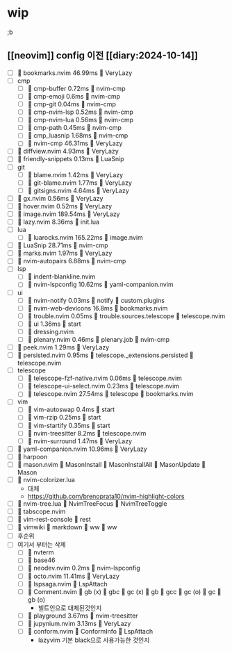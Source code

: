 # wip

;b

## [[neovim]] config 이전 [[diary:2024-10-14]]
- [ ]  bookmarks.nvim 46.99ms  VeryLazy
- [ ] cmp
  - [ ]  cmp-buffer 0.72ms  nvim-cmp
  - [ ]  cmp-emoji 0.6ms  nvim-cmp
  - [ ]  cmp-git 0.04ms  nvim-cmp
  - [ ]  cmp-nvim-lsp 0.52ms  nvim-cmp
  - [ ]  cmp-nvim-lua 0.56ms  nvim-cmp
  - [ ]  cmp-path 0.45ms  nvim-cmp
  - [ ]  cmp_luasnip 1.68ms  nvim-cmp
  - [ ]  nvim-cmp 46.31ms  VeryLazy
- [ ]  diffview.nvim 4.93ms  VeryLazy
- [ ]  friendly-snippets 0.13ms  LuaSnip
- [ ] git
  - [ ]  blame.nvim 1.42ms  VeryLazy
  - [ ]  git-blame.nvim 1.77ms  VeryLazy
  - [ ]  gitsigns.nvim 4.64ms  VeryLazy
- [ ]  gx.nvim 0.56ms  VeryLazy
- [ ]  hover.nvim 0.52ms  VeryLazy
- [ ]  image.nvim 189.54ms  VeryLazy
- [ ]  lazy.nvim 8.36ms  init.lua
- [ ] lua
  - [ ]  luarocks.nvim 165.22ms  image.nvim
- [ ]  LuaSnip 28.71ms  nvim-cmp
- [ ]  marks.nvim 1.97ms  VeryLazy
- [ ]  nvim-autopairs 6.88ms  nvim-cmp
- [ ] lsp
  - [ ]  indent-blankline.nvim 
  - [ ]  nvim-lspconfig 10.62ms  yaml-companion.nvim
- [ ] ui
  - [ ]  nvim-notify 0.03ms 󰢱 notify  custom.plugins
  - [ ]  nvim-web-devicons 16.8ms  bookmarks.nvim
  - [ ]  trouble.nvim 0.05ms 󰢱 trouble.sources.telescope  telescope.nvim
  - [ ]  ui 1.36ms  start
  - [ ]  dressing.nvim 
  - [ ]  plenary.nvim 0.46ms 󰢱 plenary.job  nvim-cmp
- [ ]  peek.nvim 1.29ms  VeryLazy
- [ ]  persisted.nvim 0.95ms 󰢱 telescope._extensions.persisted  telescope.nvim
- [ ] telescope
  - [ ]  telescope-fzf-native.nvim 0.06ms  telescope.nvim
  - [ ]  telescope-ui-select.nvim 0.23ms  telescope.nvim
  - [ ]  telescope.nvim 27.54ms 󰢱 telescope  bookmarks.nvim
- [ ] vim
  - [ ]  vim-autoswap 0.4ms  start
  - [ ]  vim-rzip 0.25ms  start
  - [ ]  vim-startify 0.35ms  start
  - [ ]  nvim-treesitter 8.2ms  telescope.nvim
  - [ ]  nvim-surround 1.47ms  VeryLazy
- [ ]  yaml-companion.nvim 10.96ms  VeryLazy
- [ ]  harpoon 
- [ ]  mason.nvim  MasonInstall  MasonInstallAll  MasonUpdate  Mason 
- [ ]  nvim-colorizer.lua 
  - 대체
  + https://github.com/brenoprata10/nvim-highlight-colors
- [ ]  nvim-tree.lua  NvimTreeFocus  NvimTreeToggle 
- [ ]  tabscope.nvim 
- [ ]  vim-rest-console  rest 
- [ ]  vimwiki  markdown  <leader>w<leader>w  <leader>ww 
- [ ] 후순위
- [ ] 여기서 부터는 삭제
  - [ ]  nvterm 
  - [ ]  base46 
  - [ ]  neodev.nvim 0.2ms  nvim-lspconfig
  - [ ]  octo.nvim 11.41ms  VeryLazy
  - [ ]  lspsaga.nvim  LspAttach 
  - [ ]  Comment.nvim  gb (x)  gbc  gc (x)  gb  gcc  gc (o)  gc  gb (o) 
    - 빌트인으로 대체된것인지
  - [ ]  playground 3.67ms  nvim-treesitter
  - [ ]  jupynium.nvim 3.13ms  VeryLazy
  - [ ]  conform.nvim  ConformInfo  LspAttach 
    - lazyvim 기본 black으로 사용가능한 것인지
